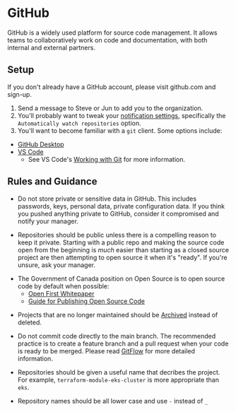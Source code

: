 # GitHub
GitHub is a widely used platform for source code management. It allows teams to collaboratively work on code and documentation, with both internal and external partners.

## Setup

If you don't already have a GitHub account, please visit github.com and sign-up. 

1. Send a message to Steve or Jun to add you to the organization.
2. You'll probably want to tweak your [notification settings](https://github.com/settings/notifications), specifically the `Automatically watch repositories` option.  
3. You'll want to become familiar with a `git` client.  Some options include:

* [GitHub Desktop](https://desktop.github.com/)
* [VS Code](https://code.microsoft.com) 
  * See VS Code's [Working with Git](https://code.visualstudio.com/docs/editor/versioncontrol) for more information.



## Rules and Guidance

* Do not store private or sensitive data in GitHub. This includes passwords, keys, personal data, private configuration data.  If you think you pushed anything private to GitHub,
consider it compromised and notify your manager.

* Repositories should be public unless there is a compelling reason to keep it private.  Starting with a public repo and making the source code open from the beginning is _much_ easier than starting as a closed source project are then attempting to open source it when it's "ready".  If you're unsure, ask your manager.
- The Government of Canada position on Open Source is to open source code by default when possible: 
   - [Open First Whitepaper](https://github.com/canada-ca/Open_First_Whitepaper/blob/master/en/4_Open_Source_Software_Contribution.md) 
   - [Guide for Publishing Open Source Code](https://www.canada.ca/en/government/system/digital-government/digital-government-innovations/open-source-software/guide-for-publishing-open-source-code.html)
   
* Projects that are no longer maintained should be [Archived](https://docs.github.com/en/free-pro-team@latest/github/creating-cloning-and-archiving-repositories/archiving-repositories) instead of deleted. 

* Do not commit code directly to the main branch. The recommended practice is to create a feature branch and a pull request when your code is ready to be merged.  Please read [GitFlow](https://guides.github.com/introduction/flow/) for more detailed information.

* Repositories should be given a useful name that decribes the project. For example, `terraform-module-eks-cluster` is more appropriate than `eks`.  

* Repository names should be all lower case and use `-` instead of `_`


